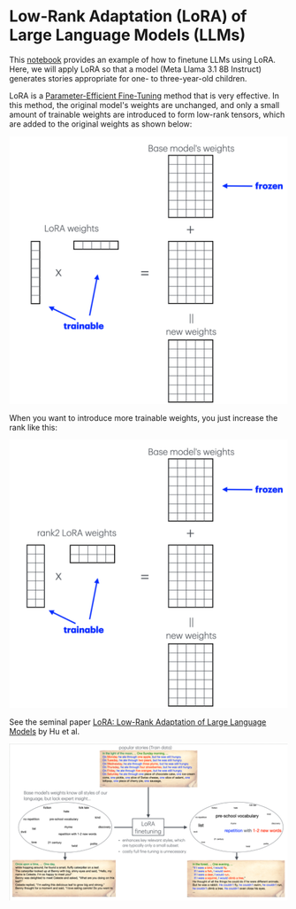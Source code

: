 # Low-Rank Adaptation (LoRA) of Large Language Models (LLMs)
This [notebook](./QLoRA_with_Unsloth.ipynb) provides an example of how to finetune LLMs using LoRA. Here, we will apply LoRA so that a model (Meta Llama 3.1 8B Instruct) generates stories appropriate for one- to three-year-old children.




LoRA is a [Parameter-Efficient Fine-Tuning](https://huggingface.co/docs/peft/en/index) method that is very effective. In this method, the original model's weights are unchanged, and only a small amount of trainable weights are introduced to form low-rank tensors, which are added to the original weights as shown below:     

![rank 1 LoRA](./rank1.png)

When you want to introduce more trainable weights, you just increase the rank like this:

![rank 2 LoRA](./rank2.png)

See the seminal paper [LoRA: Low-Rank Adaptation of Large Language Models](https://arxiv.org/abs/2106.09685) by Hu et al.



![](./LoRA1.png)








